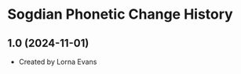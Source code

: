 Sogdian Phonetic Change History
====================

1.0 (2024-11-01)
----------------
* Created by Lorna Evans
